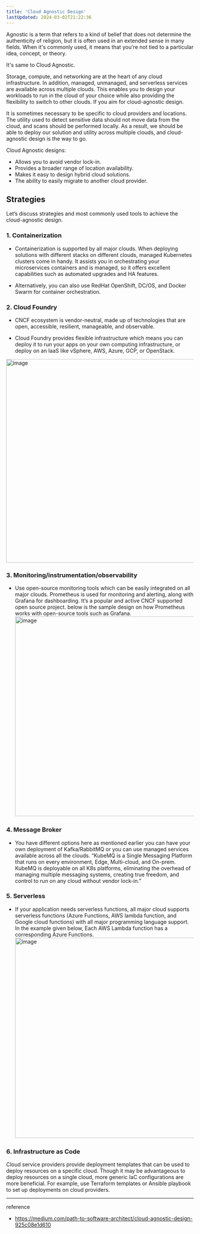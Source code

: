 ```yaml
---
title: 'Cloud Agnostic Design'
lastUpdated: 2024-03-02T21:22:36
---
```


Agnostic is a term that refers to a kind of belief that does not determine the authenticity of religion, but it is often used in an extended sense in many fields. When it's commonly used, it means that you're not tied to a particular idea, concept, or theory.

It's same to Cloud Agnostic.

Storage, compute, and networking are at the heart of any cloud infrastructure. In addition, managed, unmanaged, and serverless services are available across multiple clouds. This enables you to design your workloads to run in the cloud of your choice while also providing the flexibility to switch to other clouds. If you aim for cloud-agnostic design.

It is sometimes necessary to be specific to cloud providers and locations. The utility used to detect sensitive data should not move data from the cloud, and scans should be performed locally. As a result, we should be able to deploy our solution and utility across multiple clouds, and cloud-agnostic design is the way to go.

Cloud Agnostic designs:

- Allows you to avoid vendor lock-in.
- Provides a broader range of location availability.
- Makes it easy to design hybrid cloud solutions.
- The ability to easily migrate to another cloud provider.

## Strategies

Let’s discuss strategies and most commonly used tools to achieve the cloud-agnostic design.

### 1. Containerization

- Containerization is supported by all major clouds. When deploying solutions with different stacks on different clouds, managed Kubernetes clusters come in handy. It assists you in orchestrating your microservices containers and is managed, so it offers excellent capabilities such as automated upgrades and HA features.

- Alternatively, you can also use RedHat OpenShift, DC/OS, and Docker Swarm for container orchestration.

### 2. Cloud Foundry

- CNCF ecosystem is vendor-neutral, made up of technologies that are open, accessible, resilient, manageable, and observable.

- Cloud Foundry provides flexible infrastructure which means you can deploy it to run your apps on your own computing infrastructure, or deploy on an IaaS like vSphere, AWS, Azure, GCP, or OpenStack.

<img width="547" alt="image" src="https://github.com/rlaisqls/TIL/assets/81006587/20e8ecab-58d3-4d9a-91ca-380e98a87019">

### 3. Monitoring/instrumentation/observability

- Use open-source monitoring tools which can be easily integrated on all major clouds. Prometheus is used for monitoring and alerting, along with Grafana for dashboarding. It’s a popular and active CNCF supported open source project. below is the sample design on how Prometheus works with open-source tools such as Grafana.
    <img width="536" alt="image" src="https://github.com/rlaisqls/TIL/assets/81006587/097b1b41-bab3-40db-8850-97246fc273b6">

### 4. Message Broker

- You have different options here as mentioned earlier you can have your own deployment of Kafka/RabbitMQ or you can use managed services available across all the clouds.
“KubeMQ is a Single Messaging Platform that runs on every environment, Edge, Multi-cloud, and On-prem. KubeMQ is deployable on all K8s platforms, eliminating the overhead of managing multiple messaging systems, creating true freedom, and control to run on any cloud without vendor lock-in.”

### 5. Serverless

- If your application needs serverless functions, all major cloud supports serverless functions (Azure Functions, AWS lambda function, and Google cloud functions) with all major programming language support.
In the example given below, Each AWS Lambda function has a corresponding Azure Functions.
    <img width="538" alt="image" src="https://github.com/rlaisqls/TIL/assets/81006587/412668bb-dbbc-4ceb-9ad2-ab406032b27b">

### 6. Infrastructure as Code

Cloud service providers provide deployment templates that can be used to deploy resources on a specific cloud. Though it may be advantageous to deploy resources on a single cloud, more generic IaC configurations are more beneficial. For example, use Terraform templates or Ansible playbook to set up deployments on cloud providers.

---
reference
- https://medium.com/path-to-software-architect/cloud-agnostic-design-925c08e1d610